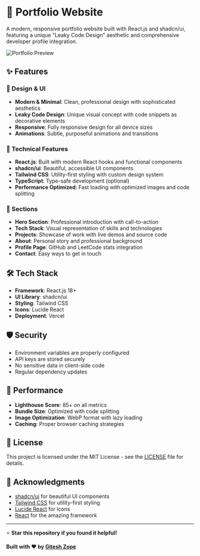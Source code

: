 # 🚀 Portfolio Website

A modern, responsive portfolio website built with React.js and shadcn/ui, featuring a unique "Leaky Code Design" aesthetic and comprehensive developer profile integration.

![Portfolio Preview](![image](https://github.com/user-attachments/assets/8cc92147-e376-424e-91dd-0e4d36fb4ae1)
)

## ✨ Features

### 🎨 Design & UI
- **Modern & Minimal**: Clean, professional design with sophisticated aesthetics
- **Leaky Code Design**: Unique visual concept with code snippets as decorative elements
- **Responsive**: Fully responsive design for all device sizes
- **Animations**: Subtle, purposeful animations and transitions

### 🔧 Technical Features
- **React.js**: Built with modern React hooks and functional components
- **shadcn/ui**: Beautiful, accessible UI components
- **Tailwind CSS**: Utility-first styling with custom design system
- **TypeScript**: Type-safe development (optional)
- **Performance Optimized**: Fast loading with optimized images and code splitting

### 📱 Sections
- **Hero Section**: Professional introduction with call-to-action
- **Tech Stack**: Visual representation of skills and technologies
- **Projects**: Showcase of work with live demos and source code
- **About**: Personal story and professional background
- **Profile Page**: GitHub and LeetCode stats integration
- **Contact**: Easy ways to get in touch

## 🛠️ Tech Stack

- **Framework**: React.js 18+
- **UI Library**: shadcn/ui
- **Styling**: Tailwind CSS
- **Icons**: Lucide React
- **Deployment**: Vercel

## 🛡️ Security

- Environment variables are properly configured
- API keys are stored securely
- No sensitive data in client-side code
- Regular dependency updates

## 🚀 Performance

- **Lighthouse Score**: 85+ on all metrics
- **Bundle Size**: Optimized with code splitting
- **Image Optimization**: WebP format with lazy loading
- **Caching**: Proper browser caching strategies


## 📝 License

This project is licensed under the MIT License - see the [LICENSE](LICENSE) file for details.


## 🌟 Acknowledgments

- [shadcn/ui](https://ui.shadcn.com/) for beautiful UI components
- [Tailwind CSS](https://tailwindcss.com/) for utility-first styling
- [Lucide React](https://lucide.dev/) for icons
- [React](https://reactjs.org/) for the amazing framework

---

⭐ **Star this repository if you found it helpful!**

**Built with ❤️ by [Gitesh Zope](https://github.com/gitesh216)**
